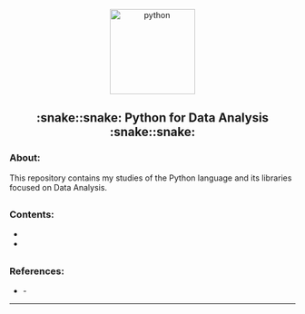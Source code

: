<p align="center">
  <a href="https://github.com/marcoshsq/PythonForDataAnalysis">
    <img src="https://github.com/marcoshsq/PythonForDataAnalysis/blob/main/Icon/Analytics.png" alt="python" width="150" height="150">
  </a>
</p>
  <h2 align="center">:snake::snake: Python for Data Analysis :snake::snake:</h2>
</div>

<h3>About:</h3>

This repository contains my studies of the Python language and its libraries focused on Data Analysis.

##

<h3>Contents:</h3>

- []()
- []()

##

<h3>References:</h3>

- []() - 


---
